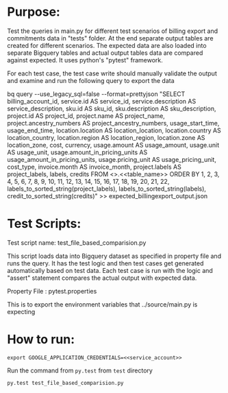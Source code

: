 Purpose:
========
Test the queries in main.py for different test scenarios of billing export and commitments data in "tests" folder.
At the end separate output tables are created for different scenarios. The expected data are also loaded into separate
Bigquery tables and actual output tables data are compared against expected.
It uses python's "pytest" framework.

For each test case, the test case write should manually validate the output and examine and run the following query to export the data

bq query --use_legacy_sql=false --format=prettyjson "SELECT
  billing_account_id,
  service.id AS service_id,
  service.description AS service_description,
  sku.id AS sku_id,
  sku.description AS sku_description,
  project.id AS project_id,
  project.name AS project_name,
  project.ancestry_numbers AS project_ancestry_numbers,
  usage_start_time,
  usage_end_time,
  location.location AS location_location,
  location.country AS location_country,
  location.region AS location_region,
  location.zone AS location_zone,
  cost,
  currency,
  usage.amount AS usage_amount,
  usage.unit AS usage_unit,
  usage.amount_in_pricing_units AS usage_amount_in_pricing_units,
  usage.pricing_unit AS usage_pricing_unit,
  cost_type,
  invoice.month AS invoice_month,
  project.labels AS project_labels,
  labels,
  credits
FROM
  <<dataset>>.<<table_name>>
ORDER BY
  1,
  2,
  3,
  4,
  5,
  6,
  7,
  8,
  9,
  10,
  11,
  12,
  13,
  14,
  15,
  16,
  17,
  18,
  19,
  20,
  21,
  22,
  labels_to_sorted_string(project_labels),
  labels_to_sorted_string(labels),
  credit_to_sorted_string(credits)" >> expected_billingexport_output.json


Test Scripts:
=============
Test script name: test_file_based_comparision.py

This script loads data into Bigquery dataset as specified in property file and runs the query. It has the test logic and then test cases get generated automatically based on test data. Each test case is run with the logic and "assert" statement compares the actual output with expected data.

Property File : pytest.properties

This is to export the environment variables that ../source/main.py is expecting

How to run:
===========
`export GOOGLE_APPLICATION_CREDENTIALS=<<service_account>>`

Run the command from `py.test` from `test` directory

`py.test test_file_based_comparision.py`

